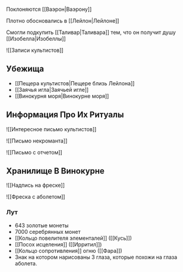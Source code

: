 Поклоняются [[Ваэрон|Ваэрону]]

Плотно обосновались в [[Лейлон|Лейлоне]]

Смогли подкупить [[Таливар|Таливара]] тем, что он получит душу [[Изобелла|Изобеллы]]

![[Записи культистов]]

## Убежища

- [[Пещера культистов|Пещере близь Лейлона]]
- [[Заячья игла|Заячьей игле]]
- [[Винокурня моря|Винокурне моря]]

## Информация Про Их Ритуалы

![[Интересное письмо культистов]]

![[Письмо некроманта]]

![[Письмо с отчетом]]

## Хранилище В Винокурне

![[Надпись на фреске]]

![[Фреска с аболетом]]

### Лут

- 643 золотые монеты
- 7000 серебрянных монет
- [[Кольцо повелителя элементалей]] ([[Кусь]])
- [[Посох исцеления]] ([[Ирритил]])
- [[Кольцо сопротивления]] огню ([[Фара]])
- Знак на котором нарисованы 3 глаза, которые похожи на глаза аболета.
